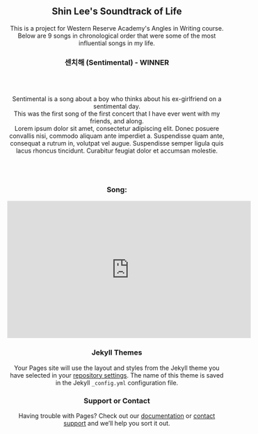<center><h2> Shin Lee's Soundtrack of Life</h2></center>

<center><p>This is a project for Western Reserve Academy's Angles in Writing course.<br/>
Below are 9 songs in chronological order that were some of the most influential songs in my life.</p><center>

<center><h3> 센치해 (Sentimental) - WINNER<br/></h3></center>

<br/><br/>

<center><p>Sentimental is a song about a boy who thinks about his ex-girlfriend on a sentimental day.<br/>
This was the first song of the first concert that I have ever went with my friends, and along.<br/>
Lorem ipsum dolor sit amet, consectetur adipiscing elit. Donec posuere convallis nisi, commodo aliquam ante imperdiet a. Suspendisse quam ante, consequat a rutrum in, volutpat vel augue. Suspendisse semper ligula quis lacus rhoncus tincidunt. Curabitur feugiat dolor et accumsan molestie.<br/></p></center>

<br/><br/>

<center><h3>Song: <br/></h3></center>
<center><iframe width="560" height="315" src="https://www.youtube.com/embed/glfJfcfqBHY" title="YouTube video player" frameborder="0" allow="accelerometer; autoplay; clipboard-write; encrypted-media; gyroscope; picture-in-picture" allowfullscreen></iframe></center>

### Jekyll Themes

Your Pages site will use the layout and styles from the Jekyll theme you have selected in your [repository settings](https://github.com/dz2701/Soundtrack_of_life/settings/pages). The name of this theme is saved in the Jekyll `_config.yml` configuration file.

### Support or Contact

Having trouble with Pages? Check out our [documentation](https://docs.github.com/categories/github-pages-basics/) or [contact support](https://support.github.com/contact) and we’ll help you sort it out.

